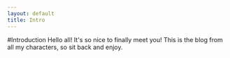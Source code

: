 ```yaml
---
layout: default
title: Intro
---
```


#Introduction
Hello all! It's so nice to finally meet you! This is the blog from all my characters, so sit back and enjoy.
